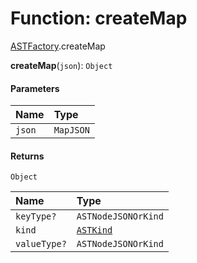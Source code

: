 # Function: createMap

[ASTFactory](/en/auto-docs/fixed-layout-editor/modules/ASTFactory.md).createMap

**createMap**(`json`): `Object`

#### Parameters

| Name | Type |
| :------ | :------ |
| `json` | `MapJSON` |

#### Returns

`Object`

| Name | Type |
| :------ | :------ |
| `keyType?` | `ASTNodeJSONOrKind` |
| `kind` | [`ASTKind`](/en/auto-docs/fixed-layout-editor/enums/ASTKind.md) |
| `valueType?` | `ASTNodeJSONOrKind` |
